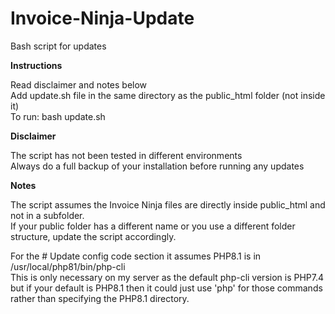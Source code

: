 # Invoice-Ninja-Update
Bash script for updates

<b>Instructions</b>  

Read disclaimer and notes below  
Add update.sh file in the same directory as the public_html folder (not inside it)  
To run: bash update.sh  

<b>Disclaimer</b>  

The script has not been tested in different environments  
Always do a full backup of your installation before running any updates

 
<b>Notes</b>  

The script assumes the Invoice Ninja files are directly inside public_html and not in a subfolder.  
If your public folder has a different name or you use a different folder structure, update the script accordingly.  
  
  
For the # Update config code section it assumes PHP8.1 is in /usr/local/php81/bin/php-cli  
This is only necessary on my server as the default php-cli version is PHP7.4 but if your default is PHP8.1 then it could just use 'php' for those commands rather than specifying the PHP8.1 directory.
